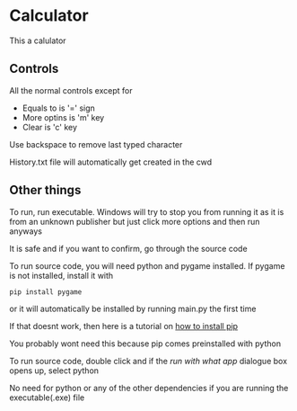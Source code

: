 # Calculator 

This a calulator 

## Controls

All the normal controls except for 

* Equals to is '=' sign
* More optins is 'm' key
* Clear is 'c' key

Use backspace to remove last typed character

History.txt file will automatically get created in the cwd

## Other things

To run, run executable. Windows will try to stop you from running it as it is from an unknown publisher but just click more options and then run anyways

It is safe and if you want to confirm, go through the source code

To run source code, you will need python and pygame installed. If pygame is not installed, install it with

```
pip install pygame
```

or it will automatically be installed by running main.py the first time

If that doesnt work, then here is a tutorial on [how to install pip](https://www.geeksforgeeks.org/how-to-install-pip-on-windows/)

You probably wont need this because pip comes preinstalled with python

To run source code, double click and if the *run with what app* dialogue box opens up, select python

No need for python or any of the other dependencies if you are running the executable(.exe) file
